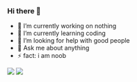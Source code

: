 ### Hi there 👋

- 🔭 I’m currently working on nothing
- 🌱 I’m currently learning coding
- 🤔 I’m looking for help with good people
- 💬 Ask me about anything
- ⚡ fact: i am noob

![](https://komarev.com/ghpvc/?username=casperteam)
![](https://github-readme-stats.vercel.app/api?username=casperteam)
